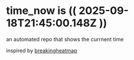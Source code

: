 # time_now is (( 2025-09-18T21:45:00.148Z ))

an automated repo that shows the currnent time

inspired by [breakingheatmap](https://github.com/breakingheatmap/breakingheatmap)